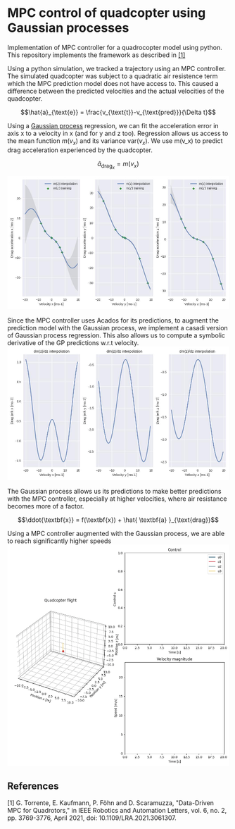 # MPC control of quadcopter using Gaussian processes 
Implementation of MPC controller for a quadrocopter model using python. This repository implements the framework as described in [[1]](#1)

Using a python simulation, we tracked a trajectory using an MPC controller. The simulated quadcopter was subject to a quadratic air resistence term which the MPC prediction model does not have access to. This caused a difference between the predicted velocities and the actual velocities of the quadcopter. 

$$\hat{a}_{\text{e}} = \frac{v_{\text{t}}-v_{\text{pred}}}{\Delta t}$$


Using a [Gaussian process](https://github.com/smidmatej/Gaussian-process) regression, we can fit the acceleration error in axis x to a velocity in x (and for y and z too). Regression allows us access to the mean function $m(v_x)$ and its variance $\text{var}(v_x)$. We use m(v_x) to predict drag acceleration experienced by the quadcopter.


$$\hat{a}_{\text{drag}_x} = m(v_x)$$


![posterior_distribution_fit](docs/gpe_interpolation.jpg)


Since the MPC controller uses Acados for its predictions, to augment the prediction model with the Gaussian process, we implement a casadi version of Gaussian process regression. This also allows us to compute a symbolic derivative of the GP predictions w.r.t velocity. 
![posterior_distribution_fit](docs/gpe_jacobian.jpg)


The Gaussian process allows us its predictions to make better predictions with the MPC controller, especially at higher velocities, where air resistance becomes more of a factor.

$$\ddot{\textbf{x}} = f(\textbf{x}) + \hat{ \textbf{a} }_{\text{drag}}$$

Using a MPC controller augmented with the Gaussian process, we are able to reach significantly higher speeds 
![quadcopter_flight](docs/drone_flight.gif)
## References
<a id="1">[1]</a> 
G. Torrente, E. Kaufmann, P. Föhn and D. Scaramuzza, "Data-Driven MPC for Quadrotors," in IEEE Robotics and Automation Letters, vol. 6, no. 2, pp. 3769-3776, April 2021, doi: 10.1109/LRA.2021.3061307.